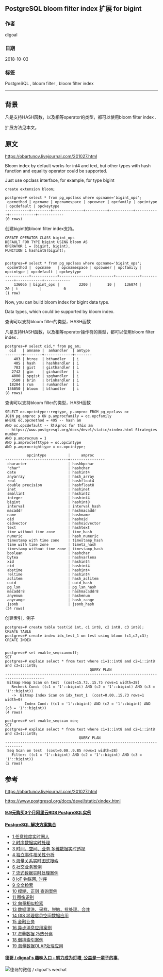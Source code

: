 ## PostgreSQL bloom filter index 扩展 for bigint    
                                                                   
### 作者                                                                   
digoal                                                                   
                                                                   
### 日期                                                                   
2018-10-03                                                                 
                                                                   
### 标签                                                                   
PostgreSQL , bloom filter , bloom filter index     
                                                                   
----                                                                   
                                                                   
## 背景    
凡是支持HASH函数，以及相等operator的类型，都可以使用bloom filter index .    
  
扩展方法见本文。  
  
## 原文  
https://obartunov.livejournal.com/201027.html    
    
Bloom index by default works for int4 and text, but other types with hash function and equality operator could be supported.   
  
Just use opclass interface, for example, for type bigint  
  
```  
create extension bloom;  
  
postgres=# select * from pg_opclass where opcname='bigint_ops';  
 opcmethod | opcname | opcnamespace | opcowner | opcfamily | opcintype | opcdefault | opckeytype   
-----------+---------+--------------+----------+-----------+-----------+------------+------------  
(0 rows)  
```  
  
创建bigint的bloom filter index支持。   
  
```  
CREATE OPERATOR CLASS bigint_ops   
DEFAULT FOR TYPE bigint USING bloom AS   
OPERATOR 1 = (bigint, bigint),  
FUNCTION 1 hashint8(bigint);  
  
  
postgres=# select * from pg_opclass where opcname='bigint_ops';  
 opcmethod |  opcname   | opcnamespace | opcowner | opcfamily | opcintype | opcdefault | opckeytype   
-----------+------------+--------------+----------+-----------+-----------+------------+------------  
    136065 | bigint_ops |         2200 |       10 |    136074 |        20 | t          |          0  
(1 row)	  
```  
  
Now, you can build bloom index for bigint data type.  
  
  
  
Data types, which could be supported by bloom index.  
  
查询可以支持bloom filter的类型，HASH函数   
  
凡是支持HASH函数，以及相等operator操作符的类型，都可以使用bloom filter index .    
  
```  
postgres=# select oid,* from pg_am;  
  oid   | amname |  amhandler  | amtype   
--------+--------+-------------+--------  
    403 | btree  | bthandler   | i  
    405 | hash   | hashhandler | i  
    783 | gist   | gisthandler | i  
   2742 | gin    | ginhandler  | i  
   4000 | spgist | spghandler  | i  
   3580 | brin   | brinhandler | i  
  18204 | rum    | rumhandler  | i  
 136050 | bloom  | blhandler   | i  
(8 rows)  
```  
  
查询可以支持bloom filter的类型，HASH函数   
  
```  
SELECT oc.opcintype::regtype, p.amproc FROM pg_opclass oc  
JOIN pg_amproc p ON p.amprocfamily = oc.opcfamily  
WHERE oc.opcmethod = 405 -- hash am   
AND oc.opcdefault -- 默认proc for this am  
-- https://www.postgresql.org/docs/devel/static/xindex.html Strategies number  
AND p.amprocnum = 1    
AND p.amproclefttype = oc.opcintype   
AND p.amprocrighttype = oc.opcintype;  
```  
  
  
```  
          opcintype          |     amproc       
-----------------------------+----------------  
 character                   | hashbpchar  
 "char"                      | hashchar  
 date                        | hashint4  
 anyarray                    | hash_array  
 real                        | hashfloat4  
 double precision            | hashfloat8  
 inet                        | hashinet  
 smallint                    | hashint2  
 integer                     | hashint4  
 bigint                      | hashint8  
 interval                    | interval_hash  
 macaddr                     | hashmacaddr  
 name                        | hashname  
 oid                         | hashoid  
 oidvector                   | hashoidvector  
 text                        | hashtext  
 time without time zone      | time_hash  
 numeric                     | hash_numeric  
 timestamp with time zone    | timestamp_hash  
 time with time zone         | timetz_hash  
 timestamp without time zone | timestamp_hash  
 boolean                     | hashchar  
 bytea                       | hashvarlena  
 xid                         | hashint4  
 cid                         | hashint4  
 abstime                     | hashint4  
 reltime                     | hashint4  
 aclitem                     | hash_aclitem  
 uuid                        | uuid_hash  
 pg_lsn                      | pg_lsn_hash  
 macaddr8                    | hashmacaddr8  
 anyenum                     | hashenum  
 anyrange                    | hash_range  
 jsonb                       | jsonb_hash  
(34 rows)  
```  
  
创建索引，例子   
  
```  
postgres=# create table test(id int, c1 int8, c2 int8, c3 int8);  
CREATE TABLE  
postgres=# create index idx_test_1 on test using bloom (c1,c2,c3);  
CREATE INDEX  
  
  
postgres=# set enable_seqscan=off;  
SET  
postgres=# explain select * from test where c1=1::int8 and c2=1::int8 and c3=1::int8;  
                                       QUERY PLAN                                         
----------------------------------------------------------------------------------------  
 Bitmap Heap Scan on test  (cost=15.73..15.75 rows=1 width=28)  
   Recheck Cond: ((c1 = '1'::bigint) AND (c2 = '1'::bigint) AND (c3 = '1'::bigint))  
   ->  Bitmap Index Scan on idx_test_1  (cost=0.00..15.73 rows=1 width=0)  
         Index Cond: ((c1 = '1'::bigint) AND (c2 = '1'::bigint) AND (c3 = '1'::bigint))  
(4 rows)  
  
postgres=# set enable_seqscan =on;  
SET  
postgres=# explain select * from test where c1=1::int8 and c2=1::int8 and c3=1::int8;  
                                  QUERY PLAN                                    
------------------------------------------------------------------------------  
 Seq Scan on test  (cost=0.00..9.85 rows=1 width=28)  
   Filter: ((c1 = '1'::bigint) AND (c2 = '1'::bigint) AND (c3 = '1'::bigint))  
(2 rows)  
```  
    
## 参考    
https://obartunov.livejournal.com/201027.html    
    
https://www.postgresql.org/docs/devel/static/xindex.html    
    
  
  
  
  
  
  
  
  
  
  
  
  
  
  
  
  
  
  
  
  
  
  
  
  
  
  
  
  
  
  
  
  
  
  
  
  
  
  
  
  
  
#### [9.9元购买3个月阿里云RDS PostgreSQL实例](https://www.aliyun.com/database/postgresqlactivity "57258f76c37864c6e6d23383d05714ea")
  
  
#### [PostgreSQL 解决方案集合](https://yq.aliyun.com/topic/118 "40cff096e9ed7122c512b35d8561d9c8")
- [1 任意维度实时圈人](https://yq.aliyun.com/topic/118 "40cff096e9ed7122c512b35d8561d9c8")
- [2 时序数据实时处理](https://yq.aliyun.com/topic/118 "40cff096e9ed7122c512b35d8561d9c8")
- [3 时间、空间、业务 多维数据实时透视](https://yq.aliyun.com/topic/118 "40cff096e9ed7122c512b35d8561d9c8")
- [4 独立事件相关性分析](https://yq.aliyun.com/topic/118 "40cff096e9ed7122c512b35d8561d9c8")
- [5 海量关系实时图式搜索](https://yq.aliyun.com/topic/118 "40cff096e9ed7122c512b35d8561d9c8")
- [6 社交业务案例](https://yq.aliyun.com/topic/118 "40cff096e9ed7122c512b35d8561d9c8")
- [7 流式数据实时处理案例](https://yq.aliyun.com/topic/118 "40cff096e9ed7122c512b35d8561d9c8")
- [8 IoT 物联网, 时序](https://yq.aliyun.com/topic/118 "40cff096e9ed7122c512b35d8561d9c8")
- [9 全文检索](https://yq.aliyun.com/topic/118 "40cff096e9ed7122c512b35d8561d9c8")
- [10 模糊、正则 查询案例](https://yq.aliyun.com/topic/118 "40cff096e9ed7122c512b35d8561d9c8")
- [11 图像识别](https://yq.aliyun.com/topic/118 "40cff096e9ed7122c512b35d8561d9c8")
- [12 向量相似检索](https://yq.aliyun.com/topic/118 "40cff096e9ed7122c512b35d8561d9c8")
- [13 数据清洗、采样、脱敏、批处理、合并](https://yq.aliyun.com/topic/118 "40cff096e9ed7122c512b35d8561d9c8")
- [14 GIS 地理信息空间数据应用](https://yq.aliyun.com/topic/118 "40cff096e9ed7122c512b35d8561d9c8")
- [15 金融业务](https://yq.aliyun.com/topic/118 "40cff096e9ed7122c512b35d8561d9c8")
- [16 异步消息应用案例](https://yq.aliyun.com/topic/118 "40cff096e9ed7122c512b35d8561d9c8")
- [17 海量数据 冷热分离](https://yq.aliyun.com/topic/118 "40cff096e9ed7122c512b35d8561d9c8")
- [18 倒排索引案例](https://yq.aliyun.com/topic/118 "40cff096e9ed7122c512b35d8561d9c8")
- [19 海量数据OLAP处理应用](https://yq.aliyun.com/topic/118 "40cff096e9ed7122c512b35d8561d9c8")
  
  
#### [德哥 / digoal's 趣味入口 - 努力成为灯塔, 公益是一辈子的事.](https://github.com/digoal/blog/blob/master/README.md "22709685feb7cab07d30f30387f0a9ae")
  
  
![德哥的微信 / digoal's wechat](../pic/digoal_weixin.jpg "f7ad92eeba24523fd47a6e1a0e691b59")
  
